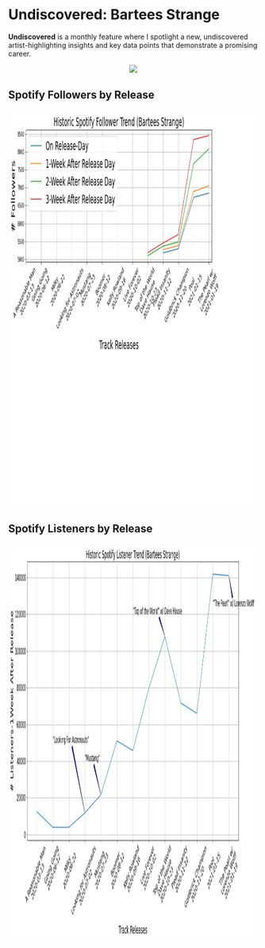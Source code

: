 # Undiscovered: Bartees Strange
**Undiscovered** is a monthly feature where I spotlight a new, undiscovered artist-highlighting insights and key data points that demonstrate a promising career.

<p align="center"> 
<img src="https://media.giphy.com/media/KAjBPP5qdz1qsT8xya/giphy.gif">
</p>


## Spotify Followers by Release

<img align="center" width="1000" height="800" src="https://github.com/jacksonbull87/bull-analytics/blob/main/blog6/visuals/bartees_follower_releasetrend.png">

## Spotify Listeners by Release

<img align="center" width="1000" height="800" src="https://github.com/jacksonbull87/bull-analytics/blob/main/blog6/visuals/bartees_listener_releasetrend.png">

